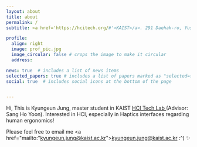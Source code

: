 ```yaml
---
layout: about
title: about
permalink: /
subtitle: <a href='https://hcitech.org/#'>KAIST</a>. 291 Daehak-ro, Yuseong-gu, Daejeon. +82)01032998537

profile:
  align: right
  image: prof_pic.jpg
  image_circular: false # crops the image to make it circular
  address:

news: true  # includes a list of news items
selected_papers: true # includes a list of papers marked as "selected={true}"
social: true  # includes social icons at the bottom of the page


---
```

Hi, This is Kyungeun Jung, master student in KAIST <a href="https://hcitech.org/#" target="_blank">HCI Tech Lab </a> (Advisor: Sang Ho Yoon).
Interested in HCI, especially in Haptics interfaces regarding human ergonomics!

Please feel free to email me
<a href="mailto:﻿"kyungeun.jung@kaist.ac.kr">kyungeun.jung@kaist.ac.kr</a> :^) :sparkles:


<!-- Write your biography here. Tell the world about yourself. Link to your favorite [subreddit](http://reddit.com). You can put a picture in, too. The code is already in, just name your picture `prof_pic.jpg` and put it in the `img/` folder.

Put your address / P.O. box / other info right below your picture. You can also disable any of these elements by editing `profile` property of the YAML header of your `_pages/about.md`. Edit `_bibliography/papers.bib` and Jekyll will render your [publications page](/al-folio/publications/) automatically.

Link to your social media connections, too. This theme is set up to use [Font Awesome icons](http://fortawesome.github.io/Font-Awesome/) and [Academicons](https://jpswalsh.github.io/academicons/), like the ones below. Add your Facebook, Twitter, LinkedIn, Google Scholar, or just disable all of them. -->
